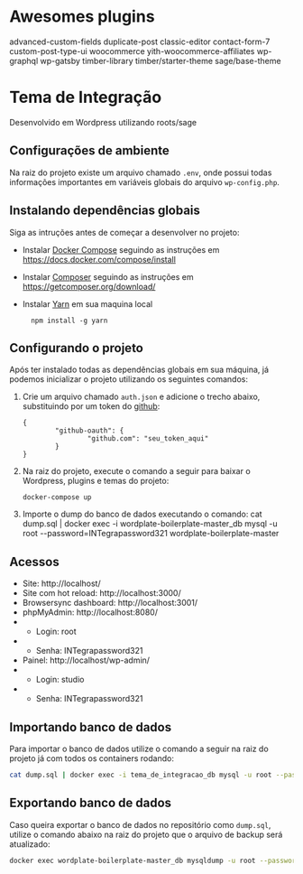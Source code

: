 # Awesomes plugins

advanced-custom-fields
duplicate-post
classic-editor
contact-form-7
custom-post-type-ui
woocommerce
yith-woocommerce-affiliates
wp-graphql
wp-gatsby
timber-library
timber/starter-theme
sage/base-theme

# Tema de Integração

Desenvolvido em Wordpress utilizando roots/sage

## Configurações de ambiente

Na raiz do projeto existe um arquivo chamado `.env`, onde possui todas informações importantes em variáveis globais do arquivo `wp-config.php`.

## Instalando dependências globais

Siga as intruções antes de começar a desenvolver no projeto:

- Instalar [Docker Compose](https://docs.docker.com/compose/install) seguindo as instruções em https://docs.docker.com/compose/install
- Instalar [Composer](https://getcomposer.org/download) seguindo as instruções em https://getcomposer.org/download/
- Instalar [Yarn](https://classic.yarnpkg.com/en/docs/install) em sua maquina local

        npm install -g yarn

## Configurando o projeto

Após ter instalado todas as dependências globais em sua máquina, já podemos inicializar o projeto utilizando os seguintes comandos:

1.  Crie um arquivo chamado `auth.json` e adicione o trecho abaixo, substituindo por um token do [github](https://github.com/settings/tokens):

        {
                "github-oauth": {
                        "github.com": "seu_token_aqui"
                }
        }

2.  Na raiz do projeto, execute o comando a seguir para baixar o Wordpress, plugins e temas do projeto:

        docker-compose up

3.  Importe o dump do banco de dados executando o comando:
    cat dump.sql | docker exec -i wordplate-boilerplate-master_db mysql -u root --password=INTegrapassword321 wordplate-boilerplate-master

## Acessos

- Site: http://localhost/
- Site com hot reload: http://localhost:3000/
- Browsersync dashboard: http://localhost:3001/
- phpMyAdmin: http://localhost:8080/
- - Login: root
- - Senha: INTegrapassword321
- Painel: http://localhost/wp-admin/
- - Login: studio
- - Senha: INTegrapassword321

## Importando banco de dados

Para importar o banco de dados utilize o comando a seguir na raiz do projeto já com todos os containers rodando:

```sh
cat dump.sql | docker exec -i tema_de_integracao_db mysql -u root --password=root wordpressdatabase

```

## Exportando banco de dados

Caso queira exportar o banco de dados no repositório como `dump.sql`, utilize o comando abaixo na raiz do projeto que o arquivo de backup será atualizado:

```sh
docker exec wordplate-boilerplate-master_db mysqldump -u root --password=INTegrapassword321 wordplate-boilerplate-master > dump.sql
```
